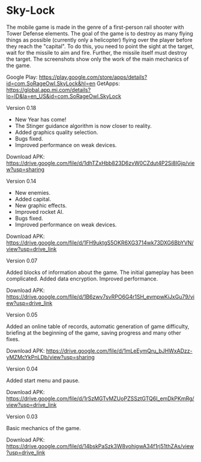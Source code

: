 # Sky-Lock

The mobile game is made in the genre of a first-person rail shooter with Tower Defense elements. The goal of the game is to destroy as many flying things as possible (currently only a helicopter) flying over the player before they reach the "capital". To do this, you need to point the sight at the target, wait for the missile to aim and fire. Further, the missile itself must destroy the target. The screenshots show only the work of the main mechanics of the game.

Google Play: https://play.google.com/store/apps/details?id=com.SoRageOwl.SkyLock&hl=en
GetApps: https://global.app.mi.com/details?lo=ID&la=en_US&id=com.SoRageOwl.SkyLock

Version 0.18

- New Year has come!
- The Stinger guidance algorithm is now closer to reality.
- Added graphics quality selection.
- Bugs fixed.
- Improved performance on weak devices.

Download APK: https://drive.google.com/file/d/1dhTZxHbb823D6zvW0CZdut4P2Si8lGjp/view?usp=sharing

Version 0.14

- New enemies.
- Added capital.
- New graphic effects.
- Improved rocket AI.
- Bugs fixed.
- Improved performance on weak devices.

Download APK: https://drive.google.com/file/d/1FH9uktgS5OKR6XG3714wk73DXG6BbYVN/view?usp=drive_link

Version 0.07

Added blocks of information about the game. The initial gameplay has been complicated. Added data encryption. Improved performance.

Download APK: https://drive.google.com/file/d/1B6zwv7svRPO6G4r1SH_evmpwKiJxGu79/view?usp=drive_link

Version 0.05

Added an online table of records, automatic generation of game difficulty, briefing at the beginning of the game, saving progress and many other fixes.

Download APK: https://drive.google.com/file/d/1mLeEymQru_bJHWxADzz-yMZMcYkPnLDb/view?usp=sharing

Version 0.04

Added start menu and pause.

Download APK: https://drive.google.com/file/d/1rSzMGTvMZUoPZSSztGTQ6I_emDkPKmRg/view?usp=drive_link

Version 0.03

Basic mechanics of the game.

Download APK: https://drive.google.com/file/d/14bskPaSzk3W8vohigwA34f1rj51thZAs/view?usp=drive_link
